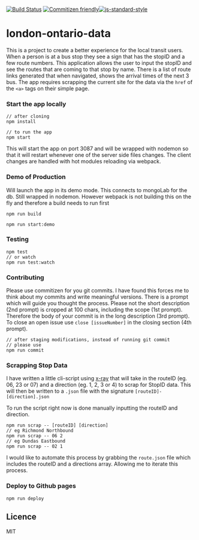 [![Build Status](https://travis-ci.org/natac13/london-ontario-data.svg?branch=master)](https://travis-ci.org/natac13/london-ontario-data) [![Commitizen friendly](https://img.shields.io/badge/commitizen-friendly-brightgreen.svg)](http://commitizen.github.io/cz-cli/)[![js-standard-style](https://img.shields.io/badge/code%20style-standard-brightgreen.svg)](http://standardjs.com/)

# london-ontario-data

This is a project to create a better experience for the local transit users. When a person is at a bus stop they see a sign that has the stopID and a few route numbers. This application allows the user to input the stopID and see the routes that are coming to that stop by name. There is a list of route links generated that when navigated, shows the arrival times of the next 3 bus. The app requires scrapping the current site for the data via the `href` of the `<a>` tags on their simple page.


### Start the app locally
```
// after cloning 
npm install

// to run the app
npm start
```
This will start the app on port 3087 and will be wrapped with nodemon so that it will restart whenever one of the server side files changes. The client changes are handled with hot modules reloading via webpack. 

### Demo of Production
Will launch the app in its demo mode. This connects to mongoLab for the db. Still wrapped in nodemon. However webpack is not building this on the fly and therefore a build needs to run first
```
npm run build  

npm run start:demo
```


### Testing 
```
npm test
// or watch
npm run test:watch
```

### Contributing
Please use commitizen for you git commits. I have found this forces me to think about my commits and write meaningful versions.
There is a prompt which will guide you thought the process. Please not the short description (2nd prompt) is cropped at 100 chars, including the scope (1st prompt). Therefore the body of your commit is in the long description (3rd prompt). To close an open issue use `close [issueNumber]` in the closing section (4th prompt).
```
// after staging modifications, instead of running git commit
// please use
npm run commit
```


### Scrapping Stop Data 
I have written a little cli-script using [x-ray](https://github.com/lapwinglabs/x-ray) that will take in the routeID (eg. 06, 23 or 07) and a direction (eg. 1, 2, 3 or 4) to scrap for StopID data. This will then be written to a `.json` file with the signature `[routeID]-[direction].json`

To run the script right now is done manually inputting the routeID and direction.
```
npm run scrap -- [routeID] [direction]
// eg Richmond Northbound
npm run scrap -- 06 2
// eg Dundas Eastbound
npm run scrap -- 02 1
```

I would like to automate this process by grabbing the `route.json` file which includes the routeID and a directions array. Allowing me to iterate this process.

### Deploy to Github pages
```
npm run deploy
```

## Licence

MIT